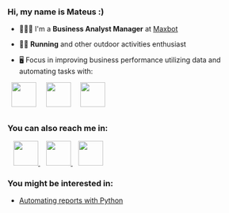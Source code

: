 ### Hi, my name is Mateus :)


- 👨🏻‍💻 I'm a **Business Analyst Manager** at <a href="https://www.maxbot.com.br/"> Maxbot </a>
- 🏃🏼 **Running** and other outdoor activities enthusiast

- 🖥️ Focus in improving business performance utilizing data and automating tasks with:

<div display="inline">
  &nbsp;&nbsp;<img src="https://cdn.jsdelivr.net/gh/devicons/devicon/icons/python/python-original.svg" width="50" />&nbsp;&nbsp;
  &nbsp;&nbsp;<img src="https://cdn-icons-png.flaticon.com/128/732/732220.png" width="50" />&nbsp;&nbsp;
  &nbsp;&nbsp;<img src="https://cdn.jsdelivr.net/gh/devicons/devicon@latest/icons/azuresqldatabase/azuresqldatabase-original.svg" width="50" />&nbsp;&nbsp;
</div>

##

### You can also reach me in:
&nbsp;&nbsp;
<a href="https://www.linkedin.com/in/mateus-horta/"> <img src="https://cdn-icons-png.flaticon.com/128/6422/6422202.png" width="50"> </a>
&nbsp;&nbsp;
<a href="https://mateushorta.com/"> <img src="https://cdn-icons-png.flaticon.com/128/6423/6423312.png" width="50"> </a>
&nbsp;&nbsp;
<a href="https://mateushorta.com/"> <img src="https://cdn-icons-png.flaticon.com/128/6422/6422200.png" width="50"> </a>

          
### You might be interested in:
- [Automating reports with Python](https://mateushorta.com/automatizando-extracao-de-relatorios-com-python/)
